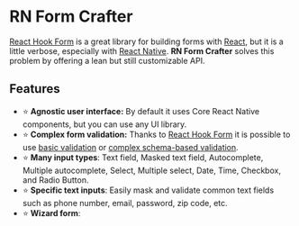 # RN Form Crafter
[React Hook Form](https://react-hook-form.com/) is a great library for building forms with [React](https://reactjs.org/), but it is a little verbose, especially with [React Native](https://reactnative.dev/). **RN Form Crafter** solves this problem by offering a lean but still customizable API.

## Features
- :star: **Agnostic user interface:** By default it uses Core React Native components, but you can use any UI library.
- :star: **Complex form validation:** Thanks to [React Hook Form](https://react-hook-form.com/) it is possible to use [basic validation](https://react-hook-form.com/get-started#Applyvalidation) or [complex schema-based validation](https://react-hook-form.com/get-started#SchemaValidation).
- :star: **Many input types**: Text field, Masked text field, Autocomplete, Multiple autocomplete, Select, Multiple select, Date, Time, Checkbox, and Radio Button. 
- :star: **Specific text inputs**: Easily mask and validate common text fields such as phone number, email, password, zip code, etc.
- :star: **Wizard form**:
